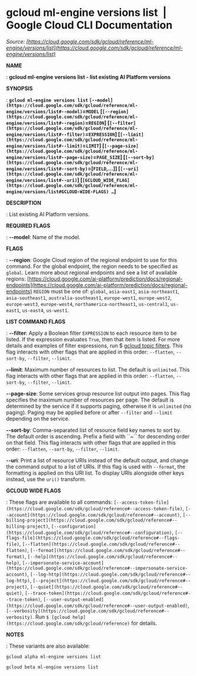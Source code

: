 # gcloud ml-engine versions list  |  Google Cloud CLI Documentation

*Source: [https://cloud.google.com/sdk/gcloud/reference/ml-engine/versions/list](https://cloud.google.com/sdk/gcloud/reference/ml-engine/versions/list)*

**NAME**

: **gcloud ml-engine versions list - list existing AI Platform versions**

**SYNOPSIS**

: **`gcloud ml-engine versions list` `[--model](https://cloud.google.com/sdk/gcloud/reference/ml-engine/versions/list#--model)`=`MODEL` [`[--region](https://cloud.google.com/sdk/gcloud/reference/ml-engine/versions/list#--region)`=`REGION`] [`[--filter](https://cloud.google.com/sdk/gcloud/reference/ml-engine/versions/list#--filter)`=`EXPRESSION`] [`[--limit](https://cloud.google.com/sdk/gcloud/reference/ml-engine/versions/list#--limit)`=`LIMIT`] [`[--page-size](https://cloud.google.com/sdk/gcloud/reference/ml-engine/versions/list#--page-size)`=`PAGE_SIZE`] [`[--sort-by](https://cloud.google.com/sdk/gcloud/reference/ml-engine/versions/list#--sort-by)`=[`FIELD`,…]] [`[--uri](https://cloud.google.com/sdk/gcloud/reference/ml-engine/versions/list#--uri)`] [`[GCLOUD_WIDE_FLAG](https://cloud.google.com/sdk/gcloud/reference/ml-engine/versions/list#GCLOUD-WIDE-FLAGS) …`]**

**DESCRIPTION**

: List existing AI Platform versions.

**REQUIRED FLAGS**

: **--model**:
Name of the model.

**FLAGS**

: **--region**:
Google Cloud region of the regional endpoint to use for this command. For the
global endpoint, the region needs to be specified as `global`.
Learn more about regional endpoints and see a list of available regions: [https://cloud.google.com/ai-platform/prediction/docs/regional-endpoints](https://cloud.google.com/ai-platform/prediction/docs/regional-endpoints)
`REGION` must be one of: `global`,
`asia-east1`, `asia-northeast1`,
`asia-southeast1`, `australia-southeast1`,
`europe-west1`, `europe-west2`, `europe-west3`,
`europe-west4`, `northamerica-northeast1`,
`us-central1`, `us-east1`, `us-east4`,
`us-west1`.

**LIST COMMAND FLAGS**

: **--filter**:
Apply a Boolean filter `EXPRESSION` to each resource item
to be listed. If the expression evaluates `True`, then that item is
listed. For more details and examples of filter expressions, run $ [gcloud topic filters](https://cloud.google.com/sdk/gcloud/reference/topic/filters). This flag
interacts with other flags that are applied in this order:
`--flatten`, `--sort-by`, `--filter`,
`--limit`.

**--limit**:
Maximum number of resources to list. The default is `unlimited`. This
flag interacts with other flags that are applied in this order:
`--flatten`, `--sort-by`, `--filter`,
`--limit`.

**--page-size**:
Some services group resource list output into pages. This flag specifies the
maximum number of resources per page. The default is determined by the service
if it supports paging, otherwise it is `unlimited` (no paging).
Paging may be applied before or after `--filter` and
`--limit` depending on the service.

**--sort-by**:
Comma-separated list of resource field key names to sort by. The default order
is ascending. Prefix a field with ``~´´ for descending order on that
field. This flag interacts with other flags that are applied in this order:
`--flatten`, `--sort-by`, `--filter`,
`--limit`.

**--uri**:
Print a list of resource URIs instead of the default output, and change the
command output to a list of URIs. If this flag is used with
`--format`, the formatting is applied on this URI list. To display
URIs alongside other keys instead, use the `uri()` transform.

**GCLOUD WIDE FLAGS**

: These flags are available to all commands: `[--access-token-file](https://cloud.google.com/sdk/gcloud/reference#--access-token-file)`,
`[--account](https://cloud.google.com/sdk/gcloud/reference#--account)`, `[--billing-project](https://cloud.google.com/sdk/gcloud/reference#--billing-project)`,
`[--configuration](https://cloud.google.com/sdk/gcloud/reference#--configuration)`,
`[--flags-file](https://cloud.google.com/sdk/gcloud/reference#--flags-file)`,
`[--flatten](https://cloud.google.com/sdk/gcloud/reference#--flatten)`, `[--format](https://cloud.google.com/sdk/gcloud/reference#--format)`, `[--help](https://cloud.google.com/sdk/gcloud/reference#--help)`, `[--impersonate-service-account](https://cloud.google.com/sdk/gcloud/reference#--impersonate-service-account)`,
`[--log-http](https://cloud.google.com/sdk/gcloud/reference#--log-http)`,
`[--project](https://cloud.google.com/sdk/gcloud/reference#--project)`, `[--quiet](https://cloud.google.com/sdk/gcloud/reference#--quiet)`, `[--trace-token](https://cloud.google.com/sdk/gcloud/reference#--trace-token)`, `[--user-output-enabled](https://cloud.google.com/sdk/gcloud/reference#--user-output-enabled)`,
`[--verbosity](https://cloud.google.com/sdk/gcloud/reference#--verbosity)`.
Run `$ [gcloud help](https://cloud.google.com/sdk/gcloud/reference)` for details.

**NOTES**

: These variants are also available:

```
gcloud alpha ml-engine versions list
```

```
gcloud beta ml-engine versions list
```